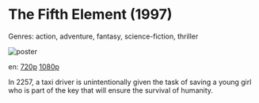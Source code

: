 # The Fifth Element (1997)

Genres: action, adventure, fantasy, science-fiction, thriller

![poster](http://image.tmdb.org/t/p/w500/zaFa1NRZEnFgRTv5OVXkNIZO78O.jpg)

en:
  [720p](magnet:?xt=urn:btih:3AAD072BA5D8746CAE676268A2DF6EFDBADBEABE&tr=udp://glotorrents.pw:6969/announce&tr=udp://tracker.opentrackr.org:1337/announce&tr=udp://torrent.gresille.org:80/announce&tr=udp://tracker.openbittorrent.com:80&tr=udp://tracker.coppersurfer.tk:6969&tr=udp://tracker.leechers-paradise.org:6969&tr=udp://p4p.arenabg.ch:1337&tr=udp://tracker.internetwarriors.net:1337)
  [1080p](magnet:?xt=urn:btih:5826ABDBCDCCD27215CA44C1B81CDF09C57CA9A8&tr=udp://glotorrents.pw:6969/announce&tr=udp://tracker.opentrackr.org:1337/announce&tr=udp://torrent.gresille.org:80/announce&tr=udp://tracker.openbittorrent.com:80&tr=udp://tracker.coppersurfer.tk:6969&tr=udp://tracker.leechers-paradise.org:6969&tr=udp://p4p.arenabg.ch:1337&tr=udp://tracker.internetwarriors.net:1337)
  


In 2257, a taxi driver is unintentionally given the task of saving a young girl who is part of the key that will ensure the survival of humanity.